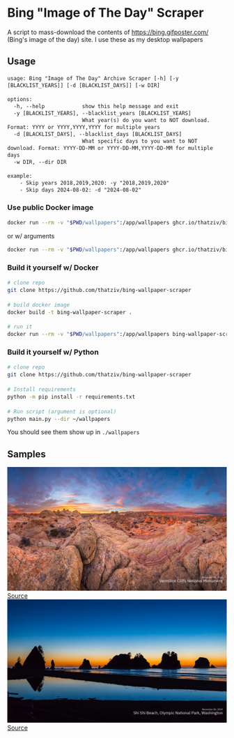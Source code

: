 # Bing "Image of The Day" Scraper

A script to mass-download the contents of https://bing.gifposter.com/ (Bing's image of the day) site. I use these as my desktop wallpapers

## Usage

```
usage: Bing "Image of The Day" Archive Scraper [-h] [-y [BLACKLIST_YEARS]] [-d [BLACKLIST_DAYS]] [-w DIR]

options:
  -h, --help            show this help message and exit
  -y [BLACKLIST_YEARS], --blacklist_years [BLACKLIST_YEARS]
                        What year(s) do you want to NOT download. Format: YYYY or YYYY,YYYY,YYYY for multiple years
  -d [BLACKLIST_DAYS], --blacklist_days [BLACKLIST_DAYS]
                        What specific days to you want to NOT download. Format: YYYY-DD-MM or YYYY-DD-MM,YYYY-DD-MM for multiple days
  -w DIR, --dir DIR

example:
    - Skip years 2018,2019,2020: -y "2018,2019,2020"
    - Skip days 2024-08-02: -d "2024-08-02"
```

### Use public Docker image

```sh
docker run --rm -v "$PWD/wallpapers":/app/wallpapers ghcr.io/thatziv/bing-wallpaper-scraper:latest
```

or w/ arguments

```sh
docker run --rm -v "$PWD/wallpapers":/app/wallpapers ghcr.io/thatziv/bing-wallpaper-scraper:latest --blacklist_years "2018,2019,2020,2021,2022"
```

### Build it yourself w/ Docker

```sh
# clone repo
git clone https://github.com/thatziv/bing-wallpaper-scraper

# build docker image
docker build -t bing-wallpaper-scraper .

# run it
docker run --rm -v "$PWD/wallpapers":/app/wallpapers bing-wallpaper-scraper
```

### Build it yourself w/ Python

```sh
# clone repo
git clone https://github.com/thatziv/bing-wallpaper-scraper

# Install requirements
python -m pip install -r requirements.txt

# Run script (argument is optional)
python main.py --dir ~/wallpapers
```

You should see them show up in `./wallpapers`

## Samples

![img1](wallpapers/2023-12-03.png)
[Source](https://bing.gifposter.com/wallpaper-2724-vermilioncliffs.html)
![img2](wallpapers/2024-11-06.png)
[Source](https://bing.gifposter.com/uk/column-915-shi-shi-beach-olympic-national-park-washington-united-states.html)
